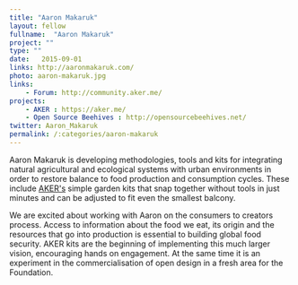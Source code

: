 ```yaml
---
title: "Aaron Makaruk"
layout: fellow
fullname:  "Aaron Makaruk"
project: ""
type: ""
date:   2015-09-01
links: http://aaronmakaruk.com/
photo: aaron-makaruk.jpg
links:
    - Forum: http://community.aker.me/
projects:
    - AKER : https://aker.me/
    - Open Source Beehives : http://opensourcebeehives.net/
twitter: Aaron_Makaruk
permalink: /:categories/aaron-makaruk
---
```


Aaron Makaruk is developing methodologies, tools and kits for integrating natural agricultural and ecological systems with urban environments in order to restore balance to food production and consumption cycles. These include [AKER's](http://docs.aker.me/) simple garden kits that snap together without tools in just minutes and can be adjusted to fit even the smallest balcony.

We are excited about working with Aaron on the consumers to creators process. Access to information about the food we eat, its origin and the resources that go into production is essential to building global food security. AKER kits are the beginning of implementing this much larger vision, encouraging hands on engagement. At the same time it is an experiment in the commercialisation of open design in a fresh area for the Foundation.
